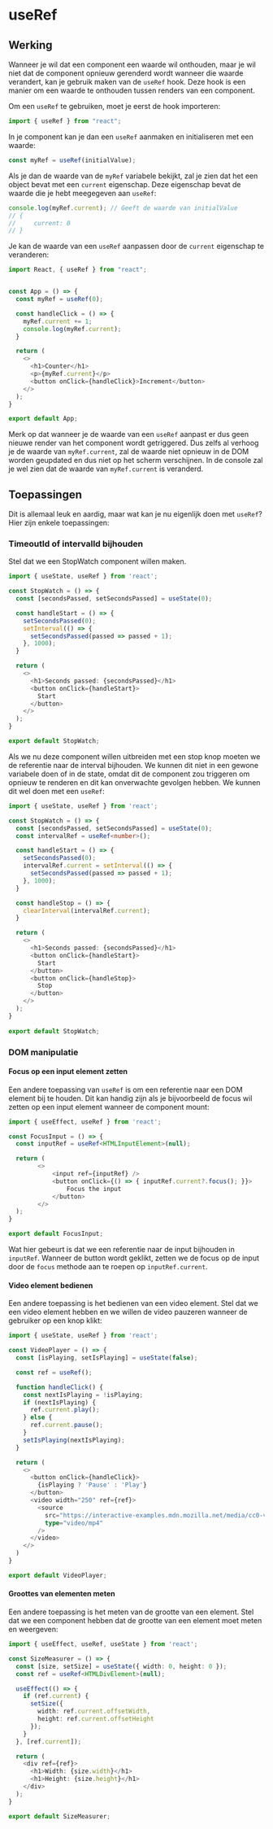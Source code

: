 # useRef

## Werking

Wanneer je wil dat een component een waarde wil onthouden, maar je wil niet dat de component opnieuw gerenderd wordt wanneer die waarde verandert, kan je gebruik maken van de `useRef` hook. Deze hook is een manier om een waarde te onthouden tussen renders van een component.

Om een `useRef` te gebruiken, moet je eerst de hook importeren:

```typescript
import { useRef } from "react";
```

In je component kan je dan een `useRef` aanmaken en initialiseren met een waarde:

```typescript
const myRef = useRef(initialValue);
```

Als je dan de waarde van de `myRef` variabele bekijkt, zal je zien dat het een object bevat met een `current` eigenschap. Deze eigenschap bevat de waarde die je hebt meegegeven aan `useRef`:

```typescript
console.log(myRef.current); // Geeft de waarde van initialValue
// {
//     current: 0
// }
```

Je kan de waarde van een `useRef` aanpassen door de `current` eigenschap te veranderen:

```typescript codesandbox={"template": "react", "filename": "src/App.tsx"}
import React, { useRef } from "react";


const App = () => {
  const myRef = useRef(0);

  const handleClick = () => {
    myRef.current += 1;
    console.log(myRef.current);
  }

  return (
    <>
      <h1>Counter</h1>
      <p>{myRef.current}</p>
      <button onClick={handleClick}>Increment</button>
    </>
  );
}

export default App;
```

Merk op dat wanneer je de waarde van een `useRef` aanpast er dus geen nieuwe render van het component wordt getriggered. Dus zelfs al verhoog je de waarde van `myRef.current`, zal de waarde niet opnieuw in de DOM worden geupdated en dus niet op het scherm verschijnen. In de console zal je wel zien dat de waarde van `myRef.current` is veranderd.

## Toepassingen

Dit is allemaal leuk en aardig, maar wat kan je nu eigenlijk doen met `useRef`? Hier zijn enkele toepassingen:

### TimeoutId of intervalId bijhouden

Stel dat we een StopWatch component willen maken. 

```typescript codesandbox={"template": "react", "filename": "src/App.tsx"}
import { useState, useRef } from 'react';

const StopWatch = () => {
  const [secondsPassed, setSecondsPassed] = useState(0);

  const handleStart = () => {
    setSecondsPassed(0);
    setInterval(() => {
      setSecondsPassed(passed => passed + 1);
    }, 1000);
  }

  return (
    <>
      <h1>Seconds passed: {secondsPassed}</h1>
      <button onClick={handleStart}>
        Start
      </button>
    </>
  );
}

export default StopWatch;
```

Als we nu deze component willen uitbreiden met een stop knop moeten we de referentie naar de interval bijhouden. We kunnen dit niet in een gewone variabele doen of in de state, omdat dit de component zou triggeren om opnieuw te renderen en dit kan onverwachte gevolgen hebben. We kunnen dit wel doen met een `useRef`:

```typescript codesandbox={"template": "react", "filename": "src/App.tsx"}
import { useState, useRef } from 'react';

const StopWatch = () => {
  const [secondsPassed, setSecondsPassed] = useState(0);
  const intervalRef = useRef<number>();

  const handleStart = () => {
    setSecondsPassed(0);
    intervalRef.current = setInterval(() => {
      setSecondsPassed(passed => passed + 1);
    }, 1000);
  }

  const handleStop = () => {
    clearInterval(intervalRef.current);
  }

  return (
    <>
      <h1>Seconds passed: {secondsPassed}</h1>
      <button onClick={handleStart}>
        Start
      </button>
      <button onClick={handleStop}>
        Stop
      </button>
    </>
  );
}
 
export default StopWatch;
```

### DOM manipulatie

#### Focus op een input element zetten

Een andere toepassing van `useRef` is om een referentie naar een DOM element bij te houden. Dit kan handig zijn als je bijvoorbeeld de focus wil zetten op een input element wanneer de component mount:

```typescript codesandbox={"template": "react", "filename": "src/App.tsx"}
import { useEffect, useRef } from 'react';

const FocusInput = () => {
  const inputRef = useRef<HTMLInputElement>(null);

  return (
        <>
            <input ref={inputRef} />
            <button onClick={() => { inputRef.current?.focus(); }}>
                Focus the input
            </button>
        </>
  );
}

export default FocusInput;
```

Wat hier gebeurt is dat we een referentie naar de input bijhouden in `inputRef`. Wanneer de button wordt geklikt, zetten we de focus op de input door de `focus` methode aan te roepen op `inputRef.current`.

#### Video element bedienen

Een andere toepassing is het bedienen van een video element. Stel dat we een video element hebben en we willen de video pauzeren wanneer de gebruiker op een knop klikt:

```typescript codesandbox={"template": "react", "filename": "src/App.tsx"}
import { useState, useRef } from 'react';

const VideoPlayer = () => {
  const [isPlaying, setIsPlaying] = useState(false);

  const ref = useRef();

  function handleClick() {
    const nextIsPlaying = !isPlaying;
    if (nextIsPlaying) {
      ref.current.play();
    } else {
      ref.current.pause();
    }
    setIsPlaying(nextIsPlaying);
  }

  return (
    <>
      <button onClick={handleClick}>
        {isPlaying ? 'Pause' : 'Play'}
      </button>
      <video width="250" ref={ref}>
        <source
          src="https://interactive-examples.mdn.mozilla.net/media/cc0-videos/flower.mp4"
          type="video/mp4"
        />
      </video>
    </>
  )
}

export default VideoPlayer;
```

#### Groottes van elementen meten

Een andere toepassing is het meten van de grootte van een element. Stel dat we een component hebben dat de grootte van een element moet meten en weergeven:

```typescript codesandbox={"template": "react", "filename": "src/App.tsx"}
import { useEffect, useRef, useState } from 'react';

const SizeMeasurer = () => {
  const [size, setSize] = useState({ width: 0, height: 0 });
  const ref = useRef<HTMLDivElement>(null);

  useEffect(() => {
    if (ref.current) {
      setSize({
        width: ref.current.offsetWidth,
        height: ref.current.offsetHeight
      });
    }
  }, [ref.current]);

  return (
    <div ref={ref}>
      <h1>Width: {size.width}</h1>
      <h1>Height: {size.height}</h1>
    </div>
  );
}

export default SizeMeasurer;
```